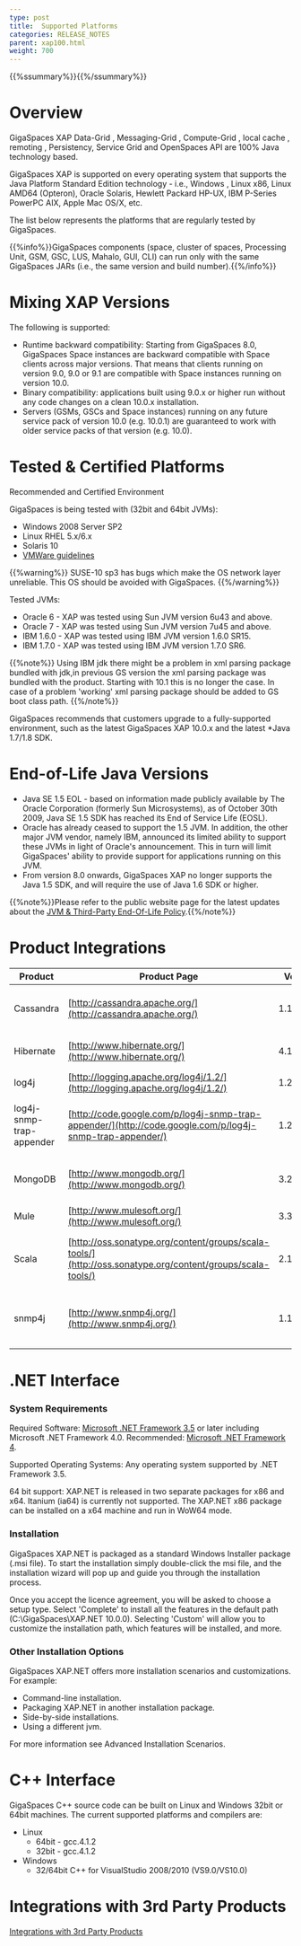 ```yaml
---
type: post
title:  Supported Platforms
categories: RELEASE_NOTES
parent: xap100.html
weight: 700
---
```



{{%ssummary%}}{{%/ssummary%}}

# Overview

GigaSpaces XAP Data-Grid , Messaging-Grid , Compute-Grid , local cache , remoting , Persistency, Service Grid and OpenSpaces API are 100% Java technology based.

GigaSpaces XAP is supported on every operating system that supports the Java Platform Standard Edition technology - i.e., Windows , Linux x86, Linux AMD64 (Opteron), Oracle Solaris, Hewlett Packard HP-UX, IBM P-Series PowerPC AIX, Apple Mac OS/X, etc.

The list below represents the platforms that are regularly tested by GigaSpaces.

{{%info%}}GigaSpaces components (space, cluster of spaces, Processing Unit, GSM, GSC, LUS, Mahalo, GUI, CLI) can run only with the same GigaSpaces JARs (i.e., the same version and build number).{{%/info%}}

# Mixing XAP Versions
The following is supported:

- Runtime backward compatibility: Starting from GigaSpaces 8.0, GigaSpaces Space instances are backward compatible with Space clients across major versions. That means that clients running on version 9.0, 9.0 or 9.1 are compatible with Space instances running on version 10.0.
- Binary compatibility: applications built using 9.0.x or higher run without any code changes on a clean 10.0.x installation.
- Servers (GSMs, GSCs and Space instances) running on any future service pack of version 10.0 (e.g. 10.0.1) are guaranteed to work with older service packs of that version (e.g. 10.0).


# Tested & Certified Platforms

Recommended and Certified Environment

GigaSpaces is being tested with (32bit and 64bit JVMs):

- Windows 2008 Server SP2
- Linux RHEL 5.x/6.x
- Solaris 10
- [VMWare guidelines](/release_notes/97vmware-guidelines.html)

{{%warning%}}
SUSE-10 sp3 has bugs which make the OS network layer unreliable. This OS should be avoided with GigaSpaces.
{{%/warning%}}

Tested JVMs:

- Oracle 6 - XAP was tested using Sun JVM version 6u43 and above.
- Oracle 7 - XAP was tested using Sun JVM version 7u45 and above.
- IBM 1.6.0 - XAP was tested using IBM JVM version 1.6.0 SR15. 
- IBM 1.7.0 - XAP was tested using IBM JVM version 1.7.0 SR6.

{{%note%}}
Using IBM jdk there might be a problem in xml parsing package bundled with jdk,in previous GS version the xml parsing package was bundled with the product. Starting with 10.1 this is no longer the case. In case of a problem 'working' xml parsing package should be added to GS boot class path.
{{%/note%}}

GigaSpaces recommends that customers upgrade to a fully-supported environment, such as the latest GigaSpaces XAP 10.0.x and the latest *Java 1.7/1.8 SDK.

# End-of-Life Java Versions

- Java SE 1.5 EOL - based on information made publicly available by The Oracle Corporation (formerly Sun Microsystems), as of October 30th 2009, Java SE 1.5 SDK has reached its End of Service Life (EOSL).
- Oracle has already ceased to support the 1.5 JVM. In addition, the other major JVM vendor, namely IBM, announced its limited ability to support these JVMs in light of Oracle's announcement. This in turn will limit GigaSpaces' ability to provide support for applications running on this JVM.
- From version 8.0 onwards, GigaSpaces XAP no longer supports the Java 1.5 SDK, and will require the use of Java 1.6 SDK or higher.

{{%note%}}Please refer to the public website page for the latest updates about the [JVM & Third-Party End-Of-Life Policy](http://www.gigaspaces.com/EOL).{{%/note%}}

# Product Integrations


| Product | Product Page | Version | Component | Documentation
|-------|--------|--------|-------|----------|
| Cassandra | [http://cassandra.apache.org/](http://cassandra.apache.org/) | 1.1.6 | Cassandra archiver and Cassandra EDS | [Cassandra Integration](/xap100/cassandra.html) |
| Hibernate | [http://www.hibernate.org/](http://www.hibernate.org/) | 4.1.9.Final | Persistency | [Hibernate Space Persistency](/xap100/hibernate-space-persistency.html) |
| log4j | [http://logging.apache.org/log4j/1.2/](http://logging.apache.org/log4j/1.2/) | 1.2.17 | Hibernate |  | 
| log4j-snmp-trap-appender | [http://code.google.com/p/log4j-snmp-trap-appender/](http://code.google.com/p/log4j-snmp-trap-appender/) | 1.2.9 | Alert integration example | [SNMP Connectivity via Alert Logging Gateway](/xap100/snmp-connectivity-via-alert-logging-gateway.html)  |
| MongoDB | [http://www.mongodb.org/](http://www.mongodb.org/) | 3.2.0 | MongoDB archiver and MongoDB EDS  | [MongoDB Integration](/xap100/mongodb.html) |
| Mule | [http://www.mulesoft.org/](http://www.mulesoft.org/) | 3.3.0 | XAP Mule PU | [Mule ESB](/xap100/mule-esb.html) |
| Scala | [http://oss.sonatype.org/content/groups/scala-tools/](http://oss.sonatype.org/content/groups/scala-tools/) | 2.10.1 |  Express common programming patterns in a concise | [Scala](/xap100/scala.html) | 
| snmp4j | [http://www.snmp4j.org/](http://www.snmp4j.org/) | 1.11.2 | Alert integration example | [SNMP Connectivity via Alert Logging Gateway](/xap100/snmp-connectivity-via-alert-logging-gateway.html) | 


# .NET Interface

### System Requirements
Required Software: [Microsoft .NET Framework 3.5](http://msdn.microsoft.com/en-us/vstudio/aa496123) or later including Microsoft .NET Framework 4.0.
Recommended: [Microsoft .NET Framework 4](http://www.microsoft.com/en-us/download/details.aspx?id=17851).

Supported Operating Systems: Any operating system supported by .NET Framework 3.5.

64 bit support: XAP.NET is released in two separate packages for x86 and x64. Itanium (ia64) is currently not supported. The XAP.NET x86 package can be installed on a x64 machine and run in WoW64 mode.

### Installation
GigaSpaces XAP.NET is packaged as a standard Windows Installer package (.msi file). To start the installation simply double-click the msi file, and the installation wizard will pop up and guide you through the installation process.

Once you accept the licence agreement, you will be asked to choose a setup type. Select 'Complete' to install all the features in the default path (C:\GigaSpaces\XAP.NET 10.0.0). Selecting 'Custom' will allow you to customize the installation path, which features will be installed, and more.

### Other Installation Options
GigaSpaces XAP.NET offers more installation scenarios and customizations. For example:

- Command-line installation.
- Packaging XAP.NET in another installation package.
- Side-by-side installations.
- Using a different jvm.

For more information see Advanced Installation Scenarios.

# C++ Interface
GigaSpaces C++ source code can be built on Linux and Windows 32bit or 64bit machines.
The current supported platforms and compilers are:

- Linux
   * 64bit - gcc.4.1.2
   * 32bit - gcc.4.1.2
- Windows
   * 32/64bit C++ for VisualStudio 2008/2010 (VS9.0/VS10.0)


# Integrations with 3rd Party Products

[Integrations with 3rd Party Products](/release_notes/97third-party.html)

